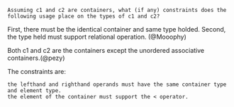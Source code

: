 

    Assuming c1 and c2 are containers, what (if any) constraints does the following usage place on the types of c1 and c2?

First, there must be the identical container and same type holded. Second, the type held must support relational operation. (@Mooophy)

Both c1 and c2 are the containers except the unordered associative containers.(@pezy)




The constraints are:

    the lefthand and righthand operands must have the same container type and element type.
    the element of the container must support the < operator.


